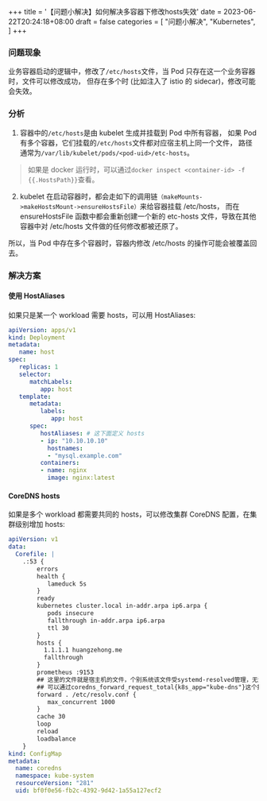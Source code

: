 +++
title = '【问题小解决】如何解决多容器下修改hosts失效'
date = 2023-06-22T20:24:18+08:00
draft = false
categories = [
    "问题小解决",
    "Kubernetes",
]
+++

### 问题现象

业务容器启动的逻辑中，修改了`/etc/hosts`文件，当 Pod 只存在这一个业务容器时，文件可以修改成功，
但存在多个时 (比如注入了 istio 的 sidecar)，修改可能会失效。

### 分析

1. 容器中的`/etc/hosts`是由 kubelet 生成并挂载到 Pod 中所有容器，
如果 Pod 有多个容器，它们挂载的`/etc/hosts`文件都对应宿主机上同一个文件，
路径通常为`/var/lib/kubelet/pods/<pod-uid>/etc-hosts`。

> 如果是 docker 运行时，可以通过`docker inspect <container-id> -f {{.HostsPath}}`查看。

2. kubelet 在启动容器时，都会走如下的调用链`（makeMounts->makeHostsMount->ensureHostsFile）`来给容器挂载 /etc/hosts，
而在 ensureHostsFile 函数中都会重新创建一个新的 etc-hosts 文件，导致在其他容器中对 /etc/hosts 文件做的任何修改都被还原了。

所以，当 Pod 中存在多个容器时，容器内修改 /etc/hosts 的操作可能会被覆盖回去。

### 解决方案

#### 使用 HostAliases

如果只是某一个 workload 需要 hosts，可以用 HostAliases:

<!--more-->

```yaml
apiVersion: apps/v1
kind: Deployment
metadata:
   name: host
spec:
   replicas: 1
   selector:
      matchLabels:
         app: host
   template:
      metadata:
         labels:
            app: host
      spec:
         hostAliases: # 这下面定义 hosts
         - ip: "10.10.10.10"
           hostnames:
           - "mysql.example.com"
         containers:
         - name: nginx
           image: nginx:latest
```

#### CoreDNS hosts

如果是多个 workload 都需要共同的 hosts，可以修改集群 CoreDNS 配置，在集群级别增加 hosts:

```yaml
apiVersion: v1
data:
  Corefile: |
    .:53 {
        errors
        health {
           lameduck 5s
        }
        ready
        kubernetes cluster.local in-addr.arpa ip6.arpa {
           pods insecure
           fallthrough in-addr.arpa ip6.arpa
           ttl 30
        }
        hosts {
          1.1.1.1 huangzehong.me
          fallthrough
        }
        prometheus :9153
        ## 这里的文件就是宿主机的文件，个别系统该文件受systemd-resolved管理，无法直接改动
        ## 可以通过coredns_forward_request_total{k8s_app="kube-dns"}这个指标看到多少请求被转发至上游
        forward . /etc/resolv.conf {
           max_concurrent 1000
        }
        cache 30
        loop
        reload
        loadbalance
    }
kind: ConfigMap
metadata:
  name: coredns
  namespace: kube-system
  resourceVersion: "281"
  uid: bf0f0e56-fb2c-4392-9d42-1a55a127ecf2
```

